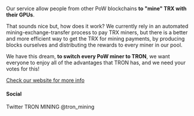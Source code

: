 Our service allow people from other PoW blockchains **to "mine" TRX with their GPUs**.

That sounds nice but, how does it work? We currently rely in an automated mining-exchange-transfer process to pay TRX miners, but there is a better and more efficient way to get the TRX for mining payments, by producing blocks ourselves and distributing the rewards to every miner in our pool.

We have this dream, **to switch every PoW miner to TRON**, we want everyone to enjoy all of the advantages that TRON has, and we need your votes for this!

[Check our website for more info](https://www.tron-mining.com)

#### Social

Twitter
TRON MINING
@tron_mining